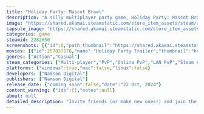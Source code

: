 ```yaml
---
title: "Holiday Party: Mascot Brawl"
description: "A silly multiplayer party game, Holiday Party: Mascot Brawl brings festive cheer with battles and mini-games matched with absurd weapons. Compete against friends and roast them with a flamethrower and slap them with a GIANT FISH. Jump into this hilarious holiday-themed brawling mayhem today!"
image: "https://shared.akamai.steamstatic.com/store_item_assets/steam/apps/2282650/header.jpg?t=1729920957"
capsule_image: "https://shared.akamai.steamstatic.com/store_item_assets/steam/apps/2282650/5c5f229f6a4f051fcefa1dbfc032f969dd8f18c9/capsule_231x87.jpg?t=1729920957"
categories: game
steamid: 2282650
screenshots: [{"id":0,"path_thumbnail":"https://shared.akamai.steamstatic.com/store_item_assets/steam/apps/2282650/ss_aa37169882bebc7a953a38144a82212101cb39c8.600x338.jpg?t=1729920957","path_full":"https://shared.akamai.steamstatic.com/store_item_assets/steam/apps/2282650/ss_aa37169882bebc7a953a38144a82212101cb39c8.1920x1080.jpg?t=1729920957"},{"id":1,"path_thumbnail":"https://shared.akamai.steamstatic.com/store_item_assets/steam/apps/2282650/ss_fbd0f881f0c1906f43cb36d0dc294745aca006e9.600x338.jpg?t=1729920957","path_full":"https://shared.akamai.steamstatic.com/store_item_assets/steam/apps/2282650/ss_fbd0f881f0c1906f43cb36d0dc294745aca006e9.1920x1080.jpg?t=1729920957"},{"id":2,"path_thumbnail":"https://shared.akamai.steamstatic.com/store_item_assets/steam/apps/2282650/ss_9dc2063f825c4fd50ad117f77c3821f42c6e635a.600x338.jpg?t=1729920957","path_full":"https://shared.akamai.steamstatic.com/store_item_assets/steam/apps/2282650/ss_9dc2063f825c4fd50ad117f77c3821f42c6e635a.1920x1080.jpg?t=1729920957"},{"id":3,"path_thumbnail":"https://shared.akamai.steamstatic.com/store_item_assets/steam/apps/2282650/ss_c1f892d530975b68e2a012e01954dc77ec8bb4fa.600x338.jpg?t=1729920957","path_full":"https://shared.akamai.steamstatic.com/store_item_assets/steam/apps/2282650/ss_c1f892d530975b68e2a012e01954dc77ec8bb4fa.1920x1080.jpg?t=1729920957"},{"id":4,"path_thumbnail":"https://shared.akamai.steamstatic.com/store_item_assets/steam/apps/2282650/ss_3eaa2297efb3035850257baf6923018e0373e8b4.600x338.jpg?t=1729920957","path_full":"https://shared.akamai.steamstatic.com/store_item_assets/steam/apps/2282650/ss_3eaa2297efb3035850257baf6923018e0373e8b4.1920x1080.jpg?t=1729920957"},{"id":5,"path_thumbnail":"https://shared.akamai.steamstatic.com/store_item_assets/steam/apps/2282650/ss_1565f81378a6d3e1027d74af23a6e8279758f26b.600x338.jpg?t=1729920957","path_full":"https://shared.akamai.steamstatic.com/store_item_assets/steam/apps/2282650/ss_1565f81378a6d3e1027d74af23a6e8279758f26b.1920x1080.jpg?t=1729920957"},{"id":6,"path_thumbnail":"https://shared.akamai.steamstatic.com/store_item_assets/steam/apps/2282650/ss_1ed1a8ec2c3c335f8916af700149f1c4bca45291.600x338.jpg?t=1729920957","path_full":"https://shared.akamai.steamstatic.com/store_item_assets/steam/apps/2282650/ss_1ed1a8ec2c3c335f8916af700149f1c4bca45291.1920x1080.jpg?t=1729920957"},{"id":7,"path_thumbnail":"https://shared.akamai.steamstatic.com/store_item_assets/steam/apps/2282650/ss_e4115f4e892f1d3d06f557f53d0728efd2e08f97.600x338.jpg?t=1729920957","path_full":"https://shared.akamai.steamstatic.com/store_item_assets/steam/apps/2282650/ss_e4115f4e892f1d3d06f557f53d0728efd2e08f97.1920x1080.jpg?t=1729920957"},{"id":8,"path_thumbnail":"https://shared.akamai.steamstatic.com/store_item_assets/steam/apps/2282650/ss_9b986f48893d57a07769c36964981f876d3cb3ee.600x338.jpg?t=1729920957","path_full":"https://shared.akamai.steamstatic.com/store_item_assets/steam/apps/2282650/ss_9b986f48893d57a07769c36964981f876d3cb3ee.1920x1080.jpg?t=1729920957"},{"id":9,"path_thumbnail":"https://shared.akamai.steamstatic.com/store_item_assets/steam/apps/2282650/ss_058c87c30525a2a5ba5d4d8f4618e6eec63be7ad.600x338.jpg?t=1729920957","path_full":"https://shared.akamai.steamstatic.com/store_item_assets/steam/apps/2282650/ss_058c87c30525a2a5ba5d4d8f4618e6eec63be7ad.1920x1080.jpg?t=1729920957"},{"id":10,"path_thumbnail":"https://shared.akamai.steamstatic.com/store_item_assets/steam/apps/2282650/ss_e907b1e89c8d3158898e42aa4803d9a9e2fc1eb5.600x338.jpg?t=1729920957","path_full":"https://shared.akamai.steamstatic.com/store_item_assets/steam/apps/2282650/ss_e907b1e89c8d3158898e42aa4803d9a9e2fc1eb5.1920x1080.jpg?t=1729920957"},{"id":11,"path_thumbnail":"https://shared.akamai.steamstatic.com/store_item_assets/steam/apps/2282650/ss_a4d3f7dfc47e70576a838c28937fa23cc332dd53.600x338.jpg?t=1729920957","path_full":"https://shared.akamai.steamstatic.com/store_item_assets/steam/apps/2282650/ss_a4d3f7dfc47e70576a838c28937fa23cc332dd53.1920x1080.jpg?t=1729920957"},{"id":12,"path_thumbnail":"https://shared.akamai.steamstatic.com/store_item_assets/steam/apps/2282650/ss_44c1dc45e1b7020950a43a656e22da92b2edfa3b.600x338.jpg?t=1729920957","path_full":"https://shared.akamai.steamstatic.com/store_item_assets/steam/apps/2282650/ss_44c1dc45e1b7020950a43a656e22da92b2edfa3b.1920x1080.jpg?t=1729920957"},{"id":13,"path_thumbnail":"https://shared.akamai.steamstatic.com/store_item_assets/steam/apps/2282650/ss_d3d90c60eb9b9d53c557f04aba9305aeb6d2a8b6.600x338.jpg?t=1729920957","path_full":"https://shared.akamai.steamstatic.com/store_item_assets/steam/apps/2282650/ss_d3d90c60eb9b9d53c557f04aba9305aeb6d2a8b6.1920x1080.jpg?t=1729920957"},{"id":14,"path_thumbnail":"https://shared.akamai.steamstatic.com/store_item_assets/steam/apps/2282650/ss_49bb6ebe1a9c863ba3ca8fe72b4698a8b3728e13.600x338.jpg?t=1729920957","path_full":"https://shared.akamai.steamstatic.com/store_item_assets/steam/apps/2282650/ss_49bb6ebe1a9c863ba3ca8fe72b4698a8b3728e13.1920x1080.jpg?t=1729920957"},{"id":15,"path_thumbnail":"https://shared.akamai.steamstatic.com/store_item_assets/steam/apps/2282650/ss_ec55802ef0991d1906e0550a5e40de7d616f7181.600x338.jpg?t=1729920957","path_full":"https://shared.akamai.steamstatic.com/store_item_assets/steam/apps/2282650/ss_ec55802ef0991d1906e0550a5e40de7d616f7181.1920x1080.jpg?t=1729920957"},{"id":16,"path_thumbnail":"https://shared.akamai.steamstatic.com/store_item_assets/steam/apps/2282650/ss_2a09dee64fc298e7baee97fd509a1430bcf9a65e.600x338.jpg?t=1729920957","path_full":"https://shared.akamai.steamstatic.com/store_item_assets/steam/apps/2282650/ss_2a09dee64fc298e7baee97fd509a1430bcf9a65e.1920x1080.jpg?t=1729920957"},{"id":17,"path_thumbnail":"https://shared.akamai.steamstatic.com/store_item_assets/steam/apps/2282650/ss_8c8b59a4ba41de5c14ae9f3aef3d5eb9d4d60a6d.600x338.jpg?t=1729920957","path_full":"https://shared.akamai.steamstatic.com/store_item_assets/steam/apps/2282650/ss_8c8b59a4ba41de5c14ae9f3aef3d5eb9d4d60a6d.1920x1080.jpg?t=1729920957"},{"id":18,"path_thumbnail":"https://shared.akamai.steamstatic.com/store_item_assets/steam/apps/2282650/ss_642afb5356e44d0be104a67e46ba4bc5cc082395.600x338.jpg?t=1729920957","path_full":"https://shared.akamai.steamstatic.com/store_item_assets/steam/apps/2282650/ss_642afb5356e44d0be104a67e46ba4bc5cc082395.1920x1080.jpg?t=1729920957"},{"id":19,"path_thumbnail":"https://shared.akamai.steamstatic.com/store_item_assets/steam/apps/2282650/ss_e19ab3cd049139b0a619783ca78fe7d8140b8a7e.600x338.jpg?t=1729920957","path_full":"https://shared.akamai.steamstatic.com/store_item_assets/steam/apps/2282650/ss_e19ab3cd049139b0a619783ca78fe7d8140b8a7e.1920x1080.jpg?t=1729920957"},{"id":20,"path_thumbnail":"https://shared.akamai.steamstatic.com/store_item_assets/steam/apps/2282650/ss_1de464c50e439456fcf3e022c5a4d1ee0507536b.600x338.jpg?t=1729920957","path_full":"https://shared.akamai.steamstatic.com/store_item_assets/steam/apps/2282650/ss_1de464c50e439456fcf3e022c5a4d1ee0507536b.1920x1080.jpg?t=1729920957"},{"id":21,"path_thumbnail":"https://shared.akamai.steamstatic.com/store_item_assets/steam/apps/2282650/ss_dc82ca6638a2d55d0ae840289cd37e71a35dbd76.600x338.jpg?t=1729920957","path_full":"https://shared.akamai.steamstatic.com/store_item_assets/steam/apps/2282650/ss_dc82ca6638a2d55d0ae840289cd37e71a35dbd76.1920x1080.jpg?t=1729920957"},{"id":22,"path_thumbnail":"https://shared.akamai.steamstatic.com/store_item_assets/steam/apps/2282650/ss_c6160a9b7f7f871b56f60cce51faeb5977078988.600x338.jpg?t=1729920957","path_full":"https://shared.akamai.steamstatic.com/store_item_assets/steam/apps/2282650/ss_c6160a9b7f7f871b56f60cce51faeb5977078988.1920x1080.jpg?t=1729920957"},{"id":23,"path_thumbnail":"https://shared.akamai.steamstatic.com/store_item_assets/steam/apps/2282650/ss_825dba175f7599a280fb388828b720dae9d5fd70.600x338.jpg?t=1729920957","path_full":"https://shared.akamai.steamstatic.com/store_item_assets/steam/apps/2282650/ss_825dba175f7599a280fb388828b720dae9d5fd70.1920x1080.jpg?t=1729920957"},{"id":24,"path_thumbnail":"https://shared.akamai.steamstatic.com/store_item_assets/steam/apps/2282650/ss_68e8c2066b12c2d13a3008b9ade062616cd5cb08.600x338.jpg?t=1729920957","path_full":"https://shared.akamai.steamstatic.com/store_item_assets/steam/apps/2282650/ss_68e8c2066b12c2d13a3008b9ade062616cd5cb08.1920x1080.jpg?t=1729920957"}]
movies: [{"id":257037178,"name":"Holiday Party Trailer","thumbnail":"https://shared.akamai.steamstatic.com/store_item_assets/steam/apps/257037178/movie.293x165.jpg?t=1720716244","webm":{"480":"http://video.akamai.steamstatic.com/store_trailers/257037178/movie480_vp9.webm?t=1720716244","max":"http://video.akamai.steamstatic.com/store_trailers/257037178/movie_max_vp9.webm?t=1720716244"},"mp4":{"480":"http://video.akamai.steamstatic.com/store_trailers/257037178/movie480.mp4?t=1720716244","max":"http://video.akamai.steamstatic.com/store_trailers/257037178/movie_max.mp4?t=1720716244"},"highlight":true},{"id":257023904,"name":"Holiday Party Gameplay mix","thumbnail":"https://shared.akamai.steamstatic.com/store_item_assets/steam/apps/257023904/9c2037449c21f4d34a659b5934a39a755450bee2/movie_600x337.jpg?t=1729920950","webm":{"480":"http://video.akamai.steamstatic.com/store_trailers/257023904/movie480_vp9.webm?t=1729920950","max":"http://video.akamai.steamstatic.com/store_trailers/257023904/movie_max_vp9.webm?t=1729920950"},"mp4":{"480":"http://video.akamai.steamstatic.com/store_trailers/257023904/movie480.mp4?t=1729920950","max":"http://video.akamai.steamstatic.com/store_trailers/257023904/movie_max.mp4?t=1729920950"},"highlight":true}]
genres: ["Action","Casual"]
steam_categories: ["Multi-player","PvP","Online PvP","LAN PvP","Steam Achievements","Full controller support","Steam Cloud","Stats","Family Sharing"]
platforms: {"windows":true,"mac":false,"linux":false}
developers: ["Namson Digital"]
publishers: ["Namson Digital"]
release_date: {"coming_soon":false,"date":"22 Oct, 2024"}
content_warning: {"ids":[],"notes":null}
about: null
detailed_description: "Invite friends (or make new ones!) and join the festive fun of Holiday Party: Mascot Brawl, a multiplayer brawler filled with wacky battles and absurd weaponry. Clash with friends using a variety of weapons such as lightning bolts, giant slippery fish, and flamethrowers, ensuring every showdown is crazier than the last. With up to an 8-player battle royale, each giant match becomes an unforgettable melee of mischief and mirth.<br><br><img class=\"bb_img\" src=\"https://shared.akamai.steamstatic.com/store_item_assets/steam/apps/2282650/extras/AnimatedGIF_01.gif?t=1729920957\" /><br><br><strong>Whimsical Weaponry</strong><br>Equip yourself with weapons that turn every match into a spectacle. Roast rivals with a flamethrower, shred the competition with a rock and roll guitar and knock out opponents with a slingshot that shoots bowling balls. Slap enemies silly with a giant fish, zap them with an electric fly swatter, or reel them in with the sticky frog tongue. <br><br><img class=\"bb_img\" src=\"https://shared.akamai.steamstatic.com/store_item_assets/steam/apps/2282650/extras/AnimatedGIF_02.gif?t=1729920957\" /><br><br><strong>Holiday Mascot Madness</strong><br>Choose from a colorful cast of quirky holiday mascots like Pumpkin Jack, the Easter Bunny, Cupid, Nian (Chinese Lion), Kitsune, and Wukong, each bringing their unique flair to the battlefield. Outfit your favorite characters in various costumes and prepare for battle.<br><br><img class=\"bb_img\" src=\"https://shared.akamai.steamstatic.com/store_item_assets/steam/apps/2282650/extras/AnimatedGIF_03.gif?t=1729920957\" /><br><br><strong>More Frenzied Festivities</strong><br>Holiday Party isn’t just about brawling - engage in a series of mini-games that test your strategy and skill. Whether you’re dodging obstacles, outmaneuvering your opponents, or using wacky weapons, the gameplay will keep you and your friends entertained for hours.<br><br>Key Features<br><br><ul class=\"bb_ul\"><li><strong>Party Playtime: </strong>Join up to 8 players in fast-paced, chaotic battles.<br></li><li><strong>Tons of Weapons: </strong>Wield absurd weapons, from grappling hooks to BBQ flamethrowers.<br></li><li><strong>Customizable Characters: </strong>Personalize your holiday mascots with a variety of outfits.<br></li><li><strong>Variety of Challenges: </strong>Take part in many unique mini-games.<br></li><li><strong>Fish Slapping Fun:</strong> Slap people with a fish – SPLAT SPLAT SPLAT!</li></ul><br>Jump the hilarious and festive world of Holiday Party. Every battle is a holiday celebration!"
---
```


